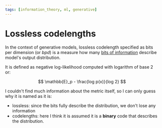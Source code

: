 ```yaml
---
tags: [information_theory, ml, generative]
---
```

# Lossless codelengths

In the context of generative models, lossless codelength specified as bits per
dimension (or *bpd*) is a measure how many [bits of
information](./self_information.md) describe model's output distribution.

It is defined as negative log-likelihood computed with logarithm of base $2$ or:

$$
\mathbb{E}_p - \frac{log p(x)}{log 2}
$$

I couldn't find much information about the metric itself, so I can only guess
why it is named as it is:

- lossless: since the bits fully describe the distribution, we don't lose any
  information
- codelengths: here I think it is assumed it is a **binary** code that describes the
  distribution.
